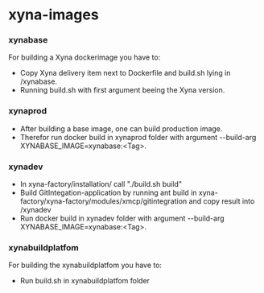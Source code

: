 # xyna-images

### xynabase
For building a Xyna dockerimage you have to:
* Copy Xyna delivery item next to Dockerfile and build.sh lying in /xynabase.
* Running build.sh with first argument beeing the Xyna version.

### xynaprod
* After building a base image, one can build production image.
* Therefor run docker build in xynaprod folder with argument --build-arg XYNABASE_IMAGE=xynabase:\<Tag\>.

### xynadev
* In xyna-factory/installation/ call "./build.sh build"
* Build GitIntegation-application by running ant build in xyna-factory/xyna-factory/modules/xmcp/gitintegration and copy result into /xynadev
* Run docker build in xynadev folder with argument --build-arg XYNABASE_IMAGE=xynabase:\<Tag\>.

### xynabuildplatfom
For building the xynabuildplatfom you have to:
* Run build.sh in xynabuildplatfom folder